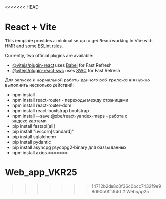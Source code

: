 <<<<<<< HEAD
# React + Vite

This template provides a minimal setup to get React working in Vite with HMR and some ESLint rules.

Currently, two official plugins are available:

- [@vitejs/plugin-react](https://github.com/vitejs/vite-plugin-react/blob/main/packages/plugin-react/README.md) uses [Babel](https://babeljs.io/) for Fast Refresh
- [@vitejs/plugin-react-swc](https://github.com/vitejs/vite-plugin-react-swc) uses [SWC](https://swc.rs/) for Fast Refresh


Для запуска и нормальной работы данного веб-приложения нужно выполнить несколько действий:

- npm install
- npm install react-router - переходы между страницами
- npm install react-router-dom
- npm install react-bootstrap bootstrap
- npm install --save @pbe/react-yandex-maps - работа с яндекс.картами
- pip install fastapi[all]
- pip install "uvicorn[standard]"
- pip install sqlalchemy
- pip install pydantic
- pip install asyncpg psycopg2-binary для баззы данных
- npm install axios
=======
# Web_app_VKR25
>>>>>>> 14712b2de8c0f36c0bcc7432f9e98d90b0ffc940
#   W e b _ a p p _ 2 5  
 